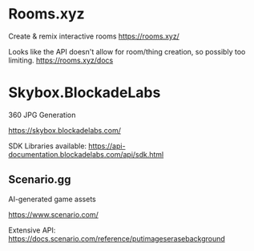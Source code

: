 # Rooms.xyz

Create & remix interactive rooms
https://rooms.xyz/

Looks like the API doesn't allow for room/thing creation, so possibly too limiting.
https://rooms.xyz/docs

# Skybox.BlockadeLabs
360 JPG Generation

https://skybox.blockadelabs.com/

SDK Libraries available: 
https://api-documentation.blockadelabs.com/api/sdk.html

## Scenario.gg
AI-generated game assets

https://www.scenario.com/

Extensive API:
https://docs.scenario.com/reference/putimageserasebackground

